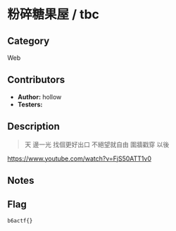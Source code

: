 # 粉碎糖果屋 / tbc

## Category

Web

## Contributors

-   **Author:** hollow
-   **Testers:** 

## Description

> 天 邊一光 找個更好出口
> 不絕望就自由 圍牆戳穿 以後

https://www.youtube.com/watch?v=FjS50ATT1v0



## Notes


## Flag

`b6actf{}`